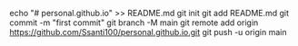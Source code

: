 echo "# personal.github.io" >> README.md
git init
git add README.md
git commit -m "first commit"
git branch -M main
git remote add origin https://github.com/Ssanti100/personal.github.io.git
git push -u origin main
